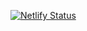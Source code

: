 [![Netlify Status](https://api.netlify.com/api/v1/badges/6192fe57-df90-47d3-92b9-55578c777fce/deploy-status)](https://app.netlify.com/sites/wai-components/deploys)
